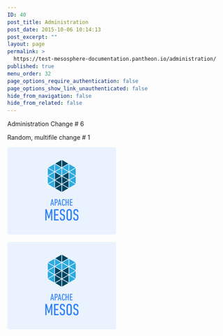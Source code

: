 ```yaml
---
ID: 40
post_title: Administration
post_date: 2015-10-06 10:14:13
post_excerpt: ""
layout: page
permalink: >
  https://test-mesosphere-documentation.pantheon.io/administration/
published: true
menu_order: 32
page_options_require_authentication: false
page_options_show_link_unauthenticated: false
hide_from_navigation: false
hide_from_related: false
---
```

Administration Change # 6

Random, multifile change # 1

![enter image description here][1]

![][1]

 [1]: assets/images/home-dcos-overview-mesos.png